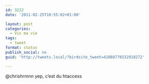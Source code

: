```yaml
---
id: 3222
date: '2011-02-25T10:55:02+01:00'

layout: post
categories:
  - Vis ma vie
tags:
  - tweet
format: status
publish_social: no
guid: 'http://tweets.local/?birdsite_tweet=41088776532918272'

---
```


@chrishrmnn yep, c’est du htaccess